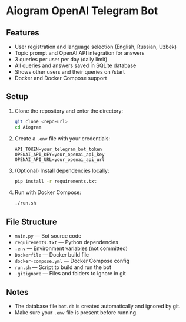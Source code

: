 # Aiogram OpenAI Telegram Bot

## Features
- User registration and language selection (English, Russian, Uzbek)
- Topic prompt and OpenAI API integration for answers
- 3 queries per user per day (daily limit)
- All queries and answers saved in SQLite database
- Shows other users and their queries on /start
- Docker and Docker Compose support

## Setup

1. Clone the repository and enter the directory:
   ```bash
   git clone <repo-url>
   cd Aiogram
   ```

2. Create a `.env` file with your credentials:
   ```env
   API_TOKEN=your_telegram_bot_token
   OPENAI_API_KEY=your_openai_api_key
   OPENAI_API_URL=your_openai_api_url
   ```

3. (Optional) Install dependencies locally:
   ```bash
   pip install -r requirements.txt
   ```

4. Run with Docker Compose:
   ```bash
   ./run.sh
   ```

## File Structure
- `main.py` — Bot source code
- `requirements.txt` — Python dependencies
- `.env` — Environment variables (not committed)
- `Dockerfile` — Docker build file
- `docker-compose.yml` — Docker Compose config
- `run.sh` — Script to build and run the bot
- `.gitignore` — Files and folders to ignore in git

## Notes
- The database file `bot.db` is created automatically and ignored by git.
- Make sure your `.env` file is present before running.
